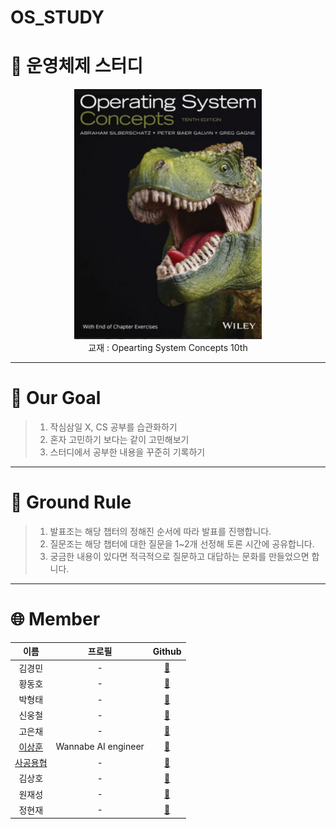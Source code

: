 # OS_STUDY

#  🦕 운영체제 스터디 
<p align="center">
    <img src="./static/images/img.PNG" height="400px" width="300px">
    <br>교재 : Opearting System Concepts 10th</br>    
</p>

--------------------------------------------
# 🌈 Our Goal

>1. 작심삼일 X, CS 공부를 습관화하기 
>2. 혼자 고민하기 보다는 같이 고민해보기
>3. 스터디에서 공부한 내용을 꾸준히 기록하기

-------------------------
# 🙏 Ground Rule

>1. 발표조는 해당 챕터의 정해진 순서에 따라 발표를 진행합니다.
>2. 질문조는 해당 챕터에 대한 질문을 1~2개 선정해 토론 시간에 공유합니다.
>3. 궁금한 내용이 있다면 적극적으로 질문하고 대답하는 문화를 만들었으면 합니다.
---------------------------------

# 🌐 Member

| 이름 | 프로필| Github |
|:----:| :-----------:|:-----:|
| 김경민 | - | [🔗](https://github.com/ithingv)
| 황동호 | - | [🔗]()
| 박형태 | - | [🔗](https://github.com/dohwaseo)
| 신웅철 | - | [🔗](https://github.com/woongcheol)
| 고은채 | - | [🔗](https://github.com/kec0130)
| [이상훈](https://github.com/YJ-CS-STUDY/OS_STUDY/tree/main/sanghoon) | Wannabe AI engineer | [🔗](https://github.com/ithingv)
| [사공용협](https://github.com/gjustin40) | - | [🔗](https://github.com/gjustin40)
| 김상호 | - | [🔗](https://github.com/sangho5o5)
| 원재성 | - | [🔗](https://github.com/Woodywarhol9)
| 정현재 | - | [🔗](https://github.com/ithingv)